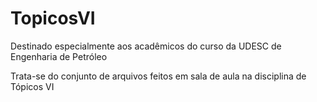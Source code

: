 # TopicosVI
Destinado especialmente aos acadêmicos do curso da UDESC de Engenharia de Petróleo

Trata-se do conjunto de arquivos feitos em sala de aula na disciplina de Tópicos VI
